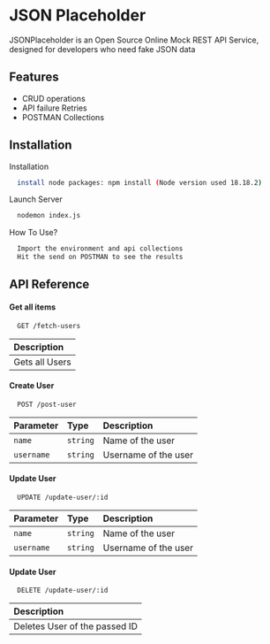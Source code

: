 
# JSON Placeholder

JSONPlaceholder is an Open Source Online Mock REST API Service, designed for developers who need fake JSON data


## Features

- CRUD operations
- API failure Retries
- POSTMAN Collections


## Installation

Installation 


```bash
  install node packages: npm install (Node version used 18.18.2)
```
Launch Server
```bash
  nodemon index.js
```
How To Use?
```bash
  Import the environment and api collections 
  Hit the send on POSTMAN to see the results
```
## API Reference

#### Get all items

```http
  GET /fetch-users
```

  | Description                |
 | :------------------------- |
 | Gets all Users |


#### Create User
```http
  POST /post-user
```

| Parameter | Type     | Description                       |
| :-------- | :------- | :-------------------------------- |
| `name`      | `string` | Name of the user |
| `username`      | `string` | Username of the user |

#### Update User
```http
  UPDATE /update-user/:id
```

| Parameter | Type     | Description                       |
| :-------- | :------- | :-------------------------------- |
| `name`      | `string` | Name of the user |
| `username`      | `string` | Username of the user |

#### Update User
```http
  DELETE /update-user/:id
```

 | Description                |
 | :------------------------- |
 | Deletes User of the passed ID |


